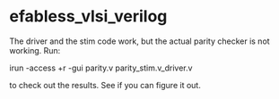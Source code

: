 # efabless_vlsi_verilog

The driver and the stim code work, but the actual parity checker is not working. 
Run:

irun -access +r -gui parity.v parity_stim.v_driver.v

to check out the results. See if you can figure it out.
